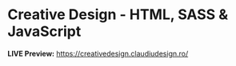 # Creative Design - HTML, SASS & JavaScript
<b>LIVE Preview:</b> https://creativedesign.claudiudesign.ro/

<!-- <h2>RELEASE: v1.0</h2>

<b>Română:</b> Acesta este un simplu template realizat pentru o companie de transport, codat în HTML, CSS și JavaScript.

Caracteristici:
- Meniu de navigare
- Structură de 6 carduri așezate în formă de grilă (iconiță colorate + titlu + descriere)
- Secțiune cu efect parallax
- 2 carduri de tip ofertă (imagine + titlu + descriere)
- Secțiune pentru newsletter
- Formular de contact cu informații despre afacere
- Subsolul template-ului conține creditele + social media
- Conținut responsive

<b>English:</b> This is a simple template realized for a transport company, coded in HTML, CSS and JavaScript.

Features:
- Navigation Menu
- Structure of 6 cards positioned in shape of grid (colored icons + title + description)
- Section with parallax effect
- 2 cards of offer type (image + title + description)
- Section for newsletter
- Contact form with information about business
- The template footer contains credits + social media
- Responsive content

<h2>UPDATE: v1.1</h2>

<b>Română:</b>
- Slider introdus cu comandă manuală și automată la fiecare 7 secunde.
- Introdus meniul fix pe scroll.

<b>English:</b>
- Introducing slider with manually and automatically command on every 7 seconds.
- Introduced the menu fixed on scroll.

<h2>UPDATE: v1.2</h2>

<b>Română:</b>
- Rezolvate unele probleme din meniul fix pe scroll.
- Făcute legături din meniu cu fiecare secțiune din pagină.
- Buton adăugat pentru revenire în vârful site-ului.
- Aspect schimbat pentru cartonașele poziționate în formă de grilă.
- Îmbunătățiri aduse modului responsive și suport până la Galaxy Fold.

<b>English:</b>
- Solved some issues on the menu fixed on scroll.
- Connections made from menu with every page section.
- Button added for returning on the top of page.
- Design changed for the cards positioned in shape of grid.
- Improvements for responsive mode and support up to Galaxy Fold. -->
